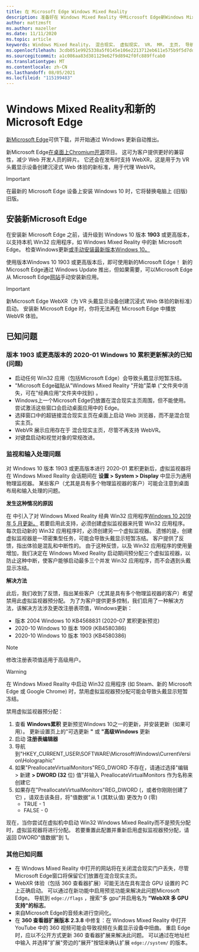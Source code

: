 ```yaml
---
title: 在 Microsoft Edge Windows Mixed Reality
description: 准备好在 Windows Mixed Reality 中Microsoft Edge新Windows Mixed Reality。 包括预期更改、要查找的更新和已知问题。
author: mattzmsft
ms.author: mazeller
ms.date: 11/11/2020
ms.topic: article
keywords: Windows Mixed Reality， 混合现实， 虚拟现实， VR， MR， 主页， 导航， 四处浏览， 应用， 游戏， Microsoft Edge， chromium， Edge， 360， 360 video， 360 viewer
ms.openlocfilehash: 3cdb051e9925338a5f0145e106e2213712eb611e575b9f5d7dd29342a52ff38d
ms.sourcegitcommit: a1c086aa83d381129e62f9d8942f0fc889ffcab0
ms.translationtype: MT
ms.contentlocale: zh-CN
ms.lasthandoff: 08/05/2021
ms.locfileid: "115199483"
---
```

# <a name="windows-mixed-reality-and-the-new-microsoft-edge"></a>Windows Mixed Reality和新的Microsoft Edge

[新Microsoft Edge](https://www.microsoft.com/edge)可供下载，并开始通过 Windows 更新自动推出。 

新Microsoft Edge[在桌面上Chromium开源](https://blogs.windows.com/windowsexperience/2018/12/06/microsoft-edge-making-the-web-better-through-more-open-source-collaboration/)项目。 这可为客户提供更好的兼容性，减少 Web 开发人员的碎片。 它还会在发布时支持 WebXR，这是用于为 VR 头戴显示设备创建沉浸式 Web 体验的新标准，用于代理 WebVR。

>[!IMPORTANT]
>在最新的 Microsoft Edge 设备上安装 Windows 10 时，它将替换电脑上 (旧版) 旧版。

## <a name="installing-the-new-microsoft-edge"></a>安装新Microsoft Edge 

在安装新 Microsoft Edge 之前，请升级到 Windows 10 版本 **1903** 或更高版本，以支持本机 Win32 应用程序，如 Windows Mixed Reality 中的新 Microsoft Edge。 检查Windows更新[或手动安装最新版本Windows 10。](https://www.microsoft.com/software-download/windows10)

使用版本Windows 10 1903 或更高版本后，即可使用新的Microsoft Edge！ 新的Microsoft Edge通过 Windows Update 推出，但如果需要，可以Microsoft Edge从 Microsoft Edge[网站](https://www.microsoft.com/edge)手动安装新应用。

>[!IMPORTANT]
>新Microsoft Edge WebXR（为 VR 头戴显示设备创建沉浸式 Web 体验的新标准）启动。 安装新 Microsoft Edge 时，你将无法再在 Microsoft Edge 中播放 WebVR 体验。 

## <a name="known-issues"></a>已知问题

### <a name="known-issues-resolved-by-the-2020-01-cumulative-update-for-windows-10-version-1903-or-later"></a>版本 1903 或更高版本的 2020-01 Windows 10 累积更新解决的已知 (问题) 

- 启动任何 Win32 应用（包括Microsoft Edge）会导致头戴显示短暂冻结。
- "Microsoft Edge磁贴从"Windows Mixed Reality "开始"菜单 ("文件夹中消失，可在"经典应用"文件夹中找到) 。
- Windows上一个Microsoft Edge仍放置在混合现实主页周围，但不能使用。 尝试激活这些窗口会启动桌面应用中的 Edge。
- 选择窗口中的超链接混合现实主页在桌面上启动 Web 浏览器，而不是混合现实主页。
- WebVR 展示应用存在于 混合现实主页，尽管不再支持 WebVR。
- 对键盘启动和视觉对象的常规改进。

### <a name="monitor-and-input-handling-issues"></a>监视和输入处理问题

对 Windows 10 版本 1903 或更高版本进行 2020-01 累积更新后，虚拟监视器将在 Windows Mixed Reality 会话期间在 **设置 > System > Display** 中显示为通用物理监视器。 某些客户（尤其是具有多个物理监视器的客户）可能会注意到桌面布局和输入处理的问题。

**发生这种情况的原因**

在 中引入了对 Windows Mixed Reality 经典 Win32 应用程序[Windows 10 2019 年 5 月更新。](/windows/mixed-reality/release-notes-may-2019) 若要启用此支持，必须创建虚拟监视器来托管 Win32 应用程序。 每次启动新的 Win32 应用程序时，必须创建另一个虚拟监视器。 遗憾的是，创建虚拟监视器是一项密集型任务，可能会导致头戴显示短暂冻结。 客户提供了反馈，指出体验是混乱和中断性的。 由于这种反馈，以及 Win32 应用程序的使用量增加，我们决定在 Windows Mixed Reality 启动期间预分配三个虚拟监视器，以防止这种中断，使客户能够启动最多三个并发 Win32 应用程序，而不会遇到头戴显示冻结。

**解决方法**

此后，我们收到了反馈，指出某些客户（尤其是具有多个物理监视器的客户）希望禁用此虚拟监视器预分配。 为了为客户提供更多控制，我们启用了一种解决方法，该解决方法涉及更改注册表项值，Windows更新：

- 版本 2004 Windows 10 KB4568831 (2020-07 累积更新预览) 
- 2020-10 Windows 10 版本 1909 (KB4580386) 
- 2020-10 Windows 10 版本 1903 (KB4580386) 

>[!NOTE]
>修改注册表项值适用于高级用户。

>[!WARNING]
>在 Windows Mixed Reality 中启动 Win32 应用程序 (如 Steam、新的 Microsoft Edge 或 Google Chrome) 时，禁用虚拟监视器预分配可能会导致头戴显示短暂冻结。

禁用虚拟监视器预分配：
1. 查看 **Windows累积** 更新预览Windows 10之一的更新，并安装更新（如果可用）。 更新设置页上的"可选更新 **"** 或 **"高级Windows** 更新
2. 启动 **注册表编辑器**
3. 导航到"HKEY_CURRENT_USER\SOFTWARE\Microsoft\Windows\CurrentVersion\Holographic\"
4. 如果"PreallocateVirtualMonitors"REG_DWORD 不存在，请通过选择"编辑 > 新建 **> DWORD (32** 位) 值"并输入 PreallocateVirtualMonitors 作为名称来创建它
5. 如果存在"PreallocateVirtualMonitors"REG_DWORD (，或者你刚刚创建了它) ，请双击该条目，将"值数据"从 1 (其默认值) 更改为 0 (零) 
    * TRUE - 1
    * FALSE - 0

现在，当你尝试在虚拟机中启动 Win32 Windows Mixed Reality而不是预先分配时，虚拟监视器将进行分配。 若要重置此配置并重新启用虚拟监视器预分配，请返回 DWORD"值数据"到 1。

### <a name="other-known-issues"></a>其他已知问题

-   在 Windows Mixed Reality 中打开的网站将在关闭混合现实门户丢失，尽管Microsoft Edge窗口将保留它们放置在混合现实主页。
- WebXR 体验（包括 360 查看器扩展）可能无法在具有混合 GPU 设置的 PC 上正确启动。 可以通过在新功能中启用预览功能来解决此问题Microsoft Edge。 导航到 `edge://flags` ，搜索"多 gpu"并启用名为 **"WebXR 多 GPU 支持"的标志**。
-   来自Microsoft Edge的音频未进行空间化。
-   在 **360 查看器扩展版本 2.3.8** 中修复：在 Windows Mixed Reality 中打开 YouTube 中的 360 视频可能会导致视频在头戴显示设备中扭曲。 重启 Edge 时，应以不公开方式更新 360 查看器扩展来解决此问题。 可以通过在地址栏中输入 并选择"扩展"旁边的"展开"按钮来确认扩展 `edge://system/` 的版本。